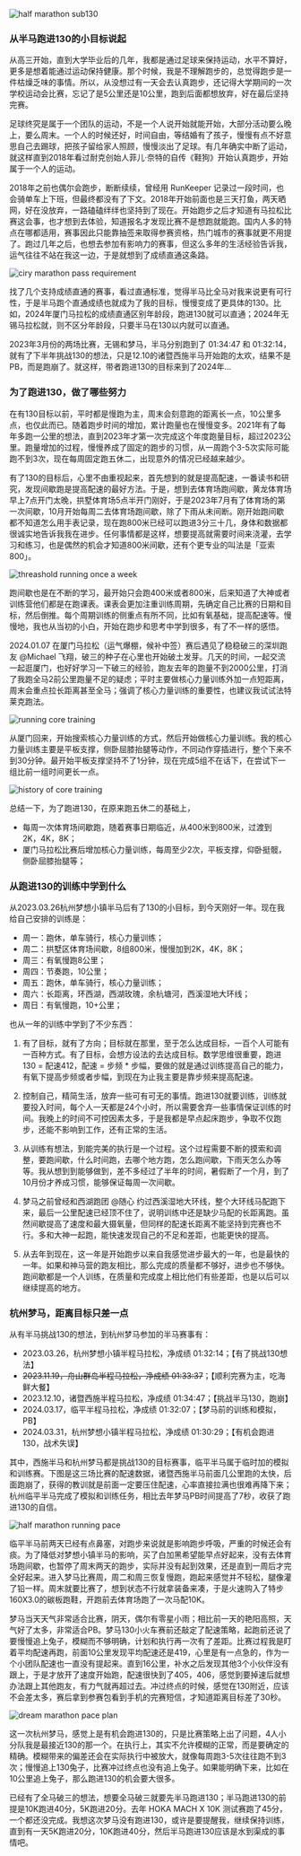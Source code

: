 
![half marathon sub130](https://circle-index.oss-cn-hangzhou.aliyuncs.com/half-marathon-sub130.png)

### 从半马跑进130的小目标说起

从高三开始，直到大学毕业后的几年，我都是通过足球来保持运动，水平不算好，更多是想着能通过运动保持健康。那个时候，我是不理解跑步的，总觉得跑步是一件枯燥乏味的事情。所以，从没想过有一天会去认真跑步，还记得大学期间的一次学校运动会比赛，忘记了是5公里还是10公里，跑到后面都想放弃，好在最后坚持完赛。

足球终究是属于一个团队的运动，不是一个人说开始就能开始，大部分活动要么晚上，要么周末。一个人的时候还好，时间自由，等结婚有了孩子，慢慢有点不好意思自己去踢球，把孩子留给家人照顾，慢慢淡出了足球。有几年确实中断了运动，就这样直到2018年看过耐克创始人菲儿·奈特的自传《鞋狗》开始认真跑步，开始属于一个人的运动。

2018年之前也偶尔会跑步，断断续续，曾经用 RunKeeper 记录过一段时间，也会骑单车上下班，但最终都没有了下文。2018年开始前面也是三天打鱼，两天晒网，好在没放弃，一路磕磕绊绊也坚持到了现在。开始跑步之后才知道有马拉松比赛这会事，也才想到去体验，知道报名才发现比赛不是想跑就能跑。国内人多的特点在哪都适用，赛事因此只能靠抽签来取得参赛资格，热门城市的赛事就更不用提了。跑过几年之后，也想去参加有影响力的赛事，但这么多年的生活经验告诉我，运气往往不站在我这一边，于是就想到了成绩直通这条路。

![ciry marathon pass requirement](https://circle-index.oss-cn-hangzhou.aliyuncs.com/city-marathon-pass-requirement.png)

找了几个支持成绩直通的赛事，看过直通标准，觉得半马比全马对我来说更有可行性，于是半马跑个直通成绩也就成为了我的目标，慢慢变成了更具体的130。比如，2024年厦门马拉松的成绩直通区别年龄段，跑进130就可以直通；2024年无锡马拉松就，则不区分年龄段，只要半马在130以内就可以直通。

2023年3月份的两场比赛，无锡和梦马，半马分别跑到了 01:34:47 和 01:32:14，就有了下半年挑战130的想法，只是12.10的诸暨西施半马开始跑的太欢，结果不是PB，而是跑崩了。就这样，带者跑进130的目标来到了2024年...

### 为了跑进130，做了哪些努力

在有130目标以前，平时都是慢跑为主，周末会刻意跑的距离长一点，10公里多点，也仅此而已。随着跑步时间的增加，累计跑量也在慢慢变多。2021年有了每年多跑一公里的想法，直到2023年才第一次完成这个年度跑量目标，超过2023公里。跑量增加的过程，慢慢养成了固定的跑步的习惯，从一周跑个3-5次实际可能跑不到3次，现在每周固定跑五休二，出现意外的情况已经越来越少。

有了130的目标后，心里不由重视起来，首先想到的就是提高配速，一番读书和研究，发现间歇跑是提高配速的最好方法。于是，想到去体育场跑间歇，黄龙体育场早上7点开门太晚，拱墅体育场5点半开门刚好，于是2023年7月有了体育场的第一次间歇，10月开始每周二去体育场跑间歇，除了下雨从未间断。刚开始跑间歇都不知道怎么用手表记录，现在跑800米已经可以跑进3分三十几，身体和数据都很诚实地告诉我我在进步。任何事情都是这样，想要提高就需要时间来浇灌，去学习和练习，也是偶然的机会才知道800米间歇，还有个更专业的叫法是「亚索800」。

![threashold running once a week](https://circle-index.oss-cn-hangzhou.aliyuncs.com/running-threshhold-once-a-week.png)

跑间歇也是在不断的学习，最开始只会跑400米或者800米，后来知道了大神或者训练营他们都是在跑课表。课表会更加注重训练周期，先确定自己比赛的日期和目标，然后倒推。每个周期训练的侧重点有所不同，比如有氧基础，提高配速等。慢慢地，我也从当初的小白，开始在跑步和思考中学到很多，有了不一样的感悟。

2024.01.07 在厦门马拉松（运气爆棚，候补中签）赛后遇见了稳稳破三的深圳跑友 @Michael 飞翔，破三的种子在心里也开始破土发芽。几天的时间，一起交流一起逛厦门，也好好学习一下破三的经验，跑友去年的跑量不到2000公里，打消了我跑全马2前公里跑量不足的疑虑；平时主要做核心力量训练外加一点短距离，周末会重点拉长距离甚至全马；强调了核心力量训练的重要性，也建议我试试法特莱克跑法。

![running core training](https://circle-index.oss-cn-hangzhou.aliyuncs.com/running-core-training-way.png)

从厦门回来，开始搜索核心力量训练的方式，然后开始做核心力量训练。我的核心力量训练主要是平板支撑，侧卧屈膝抬腿等动作，不同动作穿插进行，整个下来不到30分钟。最开始平板支撑坚持不了1分钟，现在完成5组不在话下，在尝试下一组比前一组时间更长一点。

![history of core training](https://circle-index.oss-cn-hangzhou.aliyuncs.com/history-of-core-training-and-time.png)

总结一下，为了跑进130，在原来跑五休二的基础上，

- 每周一次体育场间歇跑，随着赛事日期临近，从400米到800米，过渡到 2K，4K，8K；
- 厦门马拉松比赛后增加核心力量训练，每周至少2次，平板支撑，仰卧挺髋，侧卧屈膝抬腿等；

### 从跑进130的训练中学到什么

从2023.03.26杭州梦想小镇半马后有了130的小目标，到今天刚好一年。现在我给自己安排的训练是：

- 周一：跑休，单车骑行，核心力量训练；
- 周二：拱墅区体育场间歇，8组800米，慢慢加到2K，4K，8K；
- 周三：有氧慢跑8公里；
- 周四：节奏跑，10公里；
- 周五：跑休，单车骑行，核心力量训练；
- 周六：长距离，环西湖，西湖玫瑰，余杭塘河，西溪湿地大环线；
- 周日：有氧慢跑，10+公里；

也从一年的训练中学到了不少东西：

1. 有了目标，就有了方向；目标就在那里，至于怎么达成目标，一百个人可能有一百种方式。有了目标，会想方设法的去达成目标。数学思维很重要，跑进130 = 配速412，配速 = 步频 * 步幅，要做的就是通过训练提高自己的能力，有氧下提高步频或者步幅，到现在为止我主要是靠步频来提高配速。

2. 控制自己，精简生活，放弃一些可有可无的事情。跑进130就要训练，训练就要投入时间，每个人一天都是24个小时，所以需要舍弃一些事情保证训练的时间。我晚上的时间不可控因素太多，于是我都是早点起床跑步，争取不仅跑步，还能不影响到工作，还有正常的生活。

3. 从训练有想法，到能完美的执行是一个过程。这个过程需要不断的摸索和调整，要跑间歇，什么时间跑，去哪个地方跑，怎么跑间歇，下雨天怎么办等等。我从想到到能够做到，差不多经过了半年的时间，暑假断了一个月，到了10月份才养成习惯，能够保证每周一次间歇。

4. 梦马之前曾经和西湖跑团 @随心 约过西溪湿地大环线，整个大环线马配跑下来，最后一公里配速已经顶不住了，说明训练中还是缺少马配的长距离跑。虽然间歇提高了速度和最大摄氧量，但同样的配速长距离不能坚持到完赛也不行。多和大神一起跑，能快速发现自己的不足和差距，也能更快的提高。

5. 从去年到现在，这一年是开始跑步以来自我感觉进步最大的一年，也是最快的一年。如果和神马营的跑友相比，那么完成的质量都不够好，进步也不够快。跑间歇都是一个人训练，在质量和完成度上相比他们有些差距，也是以后可以继续提高的地方。

### 杭州梦马，距离目标只差一点

从有半马挑战130的想法，到杭州梦马参加的半马赛事有：

- 2023.03.26，杭州梦想小镇半程马拉松，净成绩 01:32:14；【有了挑战130想法】
- ~~2023.11.19，舟山群岛半程马拉松，净成绩 01:33:37~~；【顺利完赛为主，吃海鲜大餐】
- 2023.12.10，诸暨西施半程马拉松，净成绩 01:34:47；【挑战半马130，跑崩】
- 2024.03.17，临平半程马拉松，净成绩 01:32:07；【梦马前的训练和模拟，PB】
- 2024.03.31，杭州梦想小镇半程马拉松，净成绩 01:30:29；【有机会跑进130，战术失误】

其中，西施半马和杭州梦马都是挑战130的目标赛事，临平半马属于临时加的模拟和训练赛。下图是这三场比赛的配速数据，诸暨西施半马前面几公里跑的太快，后面跑崩了，获得的教训就是前面一定要压住配速，心率直接拉满也很难再降下来；杭州临平半马完成了模拟和训练任务，相比去年梦马PB时间提高了7秒，收获了跑进130的自信。

![half marathon running pace](https://circle-index.oss-cn-hangzhou.aliyuncs.com/half-marathon-pace-records.png)

临平半马前两天已经有点鼻塞，对跑步来说就是影响跑步呼吸，严重的时候还会有痰。为了降低对梦想小镇半马的影响，买了白加黑希望能早点好起来，没有去体育场跑间歇，也暂停了周末两天的跑步，实际并没有起到效果，还是直到一周后才完全好起来。进入梦马比赛周，周二和周三恢复慢跑，跑起来感觉并不轻松，腿像灌了铅一样。周末就要比赛了，想到状态不行就拿装备来凑，于是火速购入了特步160X3.0的碳板跑鞋，开跑前去体育场跑了一次马配10K。

梦马当天天气非常适合比赛，阴天，偶尔有零星小雨；相比前一天的艳阳高照，天气好了太多，非常适合PB。梦马130小火车赛前还敲定了配速策略，起跑前还说了要慢慢追上兔子，模糊而不够明确，计划和执行再一次有了差距。比赛过程我是盯着平均配速再跑，前面10公里发现平均配速还是419，心里是有一点急的，作为一个小团队配速也一直没有提起来。直到16公里，补水之后发现其他3个小伙伴没有跟上，于是才放开了速度开始跑，配速很快到了405，406，感觉到要掉速后就想办法跟上其他跑友，有力气就再超过去。冲过终点的时候，感觉在130附近，应该不会差太多，赛后拿到参赛包看到手机的完赛短信，才知道距离目标差了30秒。

![dream marathon pace plan](https://circle-index.oss-cn-hangzhou.aliyuncs.com/dream-marathon-pace-plan.png)

这一次杭州梦马，感觉上是有机会跑进130的，只是比赛策略上出了问题，4人小分队我是最接近130的那一个。在执行上，其实不允许模糊的正常，而是要确定的精确。模糊带来的偏差还会在实际执行中被放大，就像每周跑3-5次往往跑不到3次；慢慢追上130兔子，比赛冲过终点也没有追上兔子。如果能明确下来，比如在10公里追上兔子，那么跑进130的机会要大很多。

已经有了全马破三的想法，想要全马破三就要先半马跑进130；半马跑进130的前提是10K跑进40分，5K跑进20分。去年 HOKA MACH X 10K 测试赛跑了45分，一个都还没完成。我想这次梦马没有跑进130，或许是要提醒我，继续保持训练，直到有一天5K跑进20分，10K跑进40分，然后半马跑进130应该是水到渠成的事情吧。
